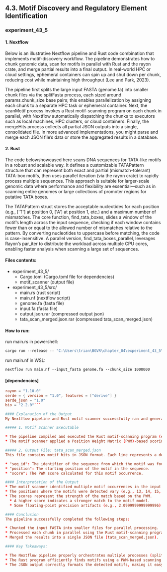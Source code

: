 ## 4.3. Motif Discovery and Regulatory Element Identification

### experiment_43_5

#### 1. Nextflow 
Below is an illustrative Nextflow pipeline and Rust code combination that implements motif-discovery workflow. The pipeline demonstrates how to chunk genomic data, scan for motifs in parallel with Rust and the rayon crate, and merge partial results into a final output. In real-world HPC or cloud settings, ephemeral containers can spin up and shut down per chunk, reducing cost while maintaining high throughput (Lee and Park, 2023).

The pipeline first splits the large input FASTA (genome.fa) into smaller chunk files via the splitFasta process, each sized around params.chunk_size base pairs; this enables parallelization by assigning each chunk to a separate HPC task or ephemeral container. Next, the scanMotif process invokes a Rust motif-scanning program on each chunk in parallel, with Nextflow automatically dispatching the chunks to executors such as local machines, HPC clusters, or cloud containers. Finally, the mergeHits process collects all partial JSON outputs into a single, consolidated file. In more advanced implementations, you might parse and merge each JSON file’s data or store the aggregated results in a database.

#### 2. Rust
The code belowshowcased here scans DNA sequences for TATA-like motifs in a robust and scalable way. It defines a customizable TATAPattern structure that can represent both exact and partial (mismatch-tolerant) TATA-box motifs, then uses parallel iteration (via the rayon crate) to rapidly process multiple sequences. This approach is suitable for larger-scale genomic data where performance and flexibility are essential—such as in scanning entire genomes or large collections of promoter regions for putative TATA boxes.

The TATAPattern struct stores the acceptable nucleotides for each position (e.g., ['T'] at position 0, ['A'] at position 1, etc.) and a maximum number of mismatches. The core function, find_tata_boxes, slides a window of the motif’s length across the input sequence, checking if each window contains fewer than or equal to the allowed number of mismatches relative to the pattern. By converting nucleotides to uppercase before matching, the code is case-insensitive. A parallel version, find_tata_boxes_parallel, leverages Rayon’s par_iter to distribute the workload across multiple CPU cores, enabling faster analysis when scanning a large set of sequences.

#### Files contents:
* experiment_43_5/
  * Cargo.toml (Cargo.toml file for dependencies)
  * motif_scanner (output file)
* experiment_43_5/src/
  * main.rs (rust script)
  * main.nf (nextflow script)
  * genome.fa (fasta file)
  * input.fa (fasta file)
  * output.json.rar (compressed output json)
  * tata_scan_merged.json.rar (compressed tata_scan_merged.json)

#### How to run:

run main.rs in powershell:

```powershell
cargo run --release -- "C:\Users\trian\BGVR\chapter_04\experiment_43_5\src\genome.fa" "C:\Users\trian\BGVR\chapter_04\experiment_43_5\src\output.json"
```

run main.nf in WSL:

```wsl
nextflow run main.nf --input_fasta genome.fa --chunk_size 1000000
```

#### [dependencies]

```toml
rayon = "1.10.0"
serde = { version = "1.0", features = ["derive"] }
serde_json = "1.0"
bio = "2.2.0"```

#### Explanation of the Output
My Nextflow pipeline and Rust motif scanner successfully ran and generated the following output:

##### 1. Motif Scanner Executable

* The pipeline compiled and executed the Rust motif-scanning program (experiment_43_5), which scanned the chunked FASTA sequences.
* The motif scanner applied a Position Weight Matrix (PWM)-based scoring algorithm to identify regions in the sequence that matched the given motif.

##### 2. Output File: tata_scan_merged.json
This file contains motif hits in JSON format. Each line represents a detected motif occurrence in the input sequence with:

* "seq_id": The identifier of the sequence from which the motif was found (e.g., "Synthetic").
* "position": The starting position of the motif in the sequence.
* "score": The PWM score calculated for this motif occurrence.

#### Interpretation of the Output
* The motif scanner identified multiple motif occurrences in the input sequence "Synthetic".
* The positions where the motifs were detected vary (e.g., 13, 14, 15, 16, 18, ...).
* The scores represent the strength of the match based on the PWM.
  * A higher score indicates a stronger match to the motif model.
  * Some floating-point precision artifacts (e.g., 2.0999999999999996) are present, which is normal in numerical computations.

#### Conclusion
The pipeline successfully completed the following steps:

* Chunked the input FASTA into smaller files for parallel processing.
* Processed each chunk in parallel using the Rust motif-scanning program.
* Merged the results into a single JSON file (tata_scan_merged.json).

#### Key Takeaways:

* The Nextflow pipeline properly orchestrates multiple processes (splitting, scanning, merging).
* The Rust program efficiently finds motifs using a PWM-based scanning approach.
* The JSON output correctly formats the detected motifs, making it easy to analyze further.

